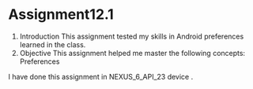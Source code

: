 # Assignment12.1

1. Introduction
This assignment tested my skills in Android preferences learned in the class.
2. Objective
This assignment helped me master the following concepts:
Preferences

I have done this assignment in NEXUS_6_API_23 device .
